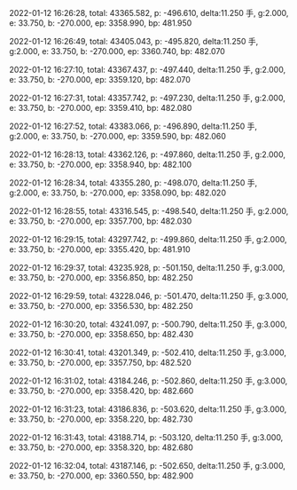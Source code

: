 2022-01-12 16:26:28, total: 43365.582, p: -496.610, delta:11.250 手, g:2.000, e: 33.750, b: -270.000, ep: 3358.990, bp: 481.950

2022-01-12 16:26:49, total: 43405.043, p: -495.820, delta:11.250 手, g:2.000, e: 33.750, b: -270.000, ep: 3360.740, bp: 482.070

2022-01-12 16:27:10, total: 43367.437, p: -497.440, delta:11.250 手, g:2.000, e: 33.750, b: -270.000, ep: 3359.120, bp: 482.070

2022-01-12 16:27:31, total: 43357.742, p: -497.230, delta:11.250 手, g:2.000, e: 33.750, b: -270.000, ep: 3359.410, bp: 482.080

2022-01-12 16:27:52, total: 43383.066, p: -496.890, delta:11.250 手, g:2.000, e: 33.750, b: -270.000, ep: 3359.590, bp: 482.060

2022-01-12 16:28:13, total: 43362.126, p: -497.860, delta:11.250 手, g:2.000, e: 33.750, b: -270.000, ep: 3358.940, bp: 482.100

2022-01-12 16:28:34, total: 43355.280, p: -498.070, delta:11.250 手, g:2.000, e: 33.750, b: -270.000, ep: 3358.090, bp: 482.020

2022-01-12 16:28:55, total: 43316.545, p: -498.540, delta:11.250 手, g:2.000, e: 33.750, b: -270.000, ep: 3357.700, bp: 482.030

2022-01-12 16:29:15, total: 43297.742, p: -499.860, delta:11.250 手, g:2.000, e: 33.750, b: -270.000, ep: 3355.420, bp: 481.910

2022-01-12 16:29:37, total: 43235.928, p: -501.150, delta:11.250 手, g:3.000, e: 33.750, b: -270.000, ep: 3356.850, bp: 482.250

2022-01-12 16:29:59, total: 43228.046, p: -501.470, delta:11.250 手, g:3.000, e: 33.750, b: -270.000, ep: 3356.530, bp: 482.250

2022-01-12 16:30:20, total: 43241.097, p: -500.790, delta:11.250 手, g:3.000, e: 33.750, b: -270.000, ep: 3358.650, bp: 482.430

2022-01-12 16:30:41, total: 43201.349, p: -502.410, delta:11.250 手, g:3.000, e: 33.750, b: -270.000, ep: 3357.750, bp: 482.520

2022-01-12 16:31:02, total: 43184.246, p: -502.860, delta:11.250 手, g:3.000, e: 33.750, b: -270.000, ep: 3358.420, bp: 482.660

2022-01-12 16:31:23, total: 43186.836, p: -503.620, delta:11.250 手, g:3.000, e: 33.750, b: -270.000, ep: 3358.220, bp: 482.730

2022-01-12 16:31:43, total: 43188.714, p: -503.120, delta:11.250 手, g:3.000, e: 33.750, b: -270.000, ep: 3358.320, bp: 482.680

2022-01-12 16:32:04, total: 43187.146, p: -502.650, delta:11.250 手, g:3.000, e: 33.750, b: -270.000, ep: 3360.550, bp: 482.900